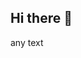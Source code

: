 ## Hi there 👋

<div id="any"> any text </div>

<script> 
const div = document.querySelector('#any');
  div.innerHTML = 'not any text';
</script>

<!--
**RuslanShmateyev/RuslanShmateyev** is a ✨ _special_ ✨ repository because its `README.md` (this file) appears on your GitHub profile.

Here are some ideas to get you started:

- 🔭 I’m currently working on ...
- 🌱 I’m currently learning ...
- 👯 I’m looking to collaborate on ...
- 🤔 I’m looking for help with ...
- 💬 Ask me about ...
- 📫 How to reach me: ...
- 😄 Pronouns: ...
- ⚡ Fun fact: ...
-->
